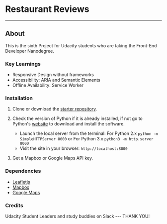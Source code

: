 # Restaurant Reviews
---

## About

This is the sixth Project for Udacity students who are taking the Front-End Developer Nanodegree.

### Key Learnings

- Responsive Design without frameworks
- Accessibility: ARIA and Semantic Elements
- Offline Availability: Service Worker

### Installation

1. Clone or download the [starter repository](https://github.com/udacity/mws-restaurant-stage-1).

2. Check the version of Python if it is already installed, if not go to Python's [website](https://www.python.org/) to download and install the software.
	- Launch the local server from the terminal: 
		For Python 2.x `python -m SimpleHTTPServer 8000` or 
		For Python 3.x `python3 -m http.server 8000`
	- Visit the site in your browser:  `http://localhost:8000`

3. Get a Mapbox or Google Maps API key. 

### Dependencies

- [Leafletjs](https://leafletjs.com/)
- [Mapbox](https://www.mapbox.com/)
- [Google Maps](https://developers.google.com/maps/documentation/javascript/get-api-key)

### Credits

Udacity Student Leaders and study buddies on Slack --- THANK YOU!



